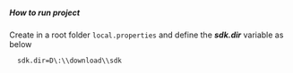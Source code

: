 ##### How to run project
Create in a root folder `local.properties` and define the ***sdk.dir*** variable as below
```sh
  sdk.dir=D\:\\download\\sdk
```
